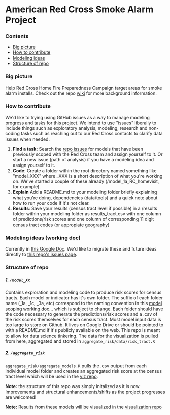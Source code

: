 # American Red Cross Smoke Alarm Project

### Contents

* [Big picture](#big-picture)
* [How to contribute](#how-to-contribute)
* [Modeling ideas](#modeling-ideas)
* [Structure of repo](#structure-of-repo)

### Big picture
Help Red Cross Home Fire Preparedness Campaign target areas for smoke alarm installs.  Check out the repo [wiki](https://github.com/brooksandrew/arc_smoke_alarm/wiki) for more background information.

### How to contribute

We'd like to trying using GitHub issues as a way to manage modeling progress and tasks for this project.  We intend to use "issues" liberally to include things such as exploratory analysis, modeling, research and non-coding tasks such as reaching out to our Red Cross contacts to clarify data issues when needed.

  1. **Find a task:** Search the [repo issues](https://github.com/home-fire-risk/smoke_alarm_models/issues) for models that have been previously scoped with the Red Cross team and assign yourself to it.  Or start a new issue (path of analysis) if you have a modeling idea and assign yourself to it.
  2. **Code**: Create a folder within the root directory named something like "model_XXX" where _XXX is a short description of what you're working on.  We've started a couple of these already (/model_1a_RC_homevisit, for example).
  3. **Explain** Add a README.md to your modeling folder briefly explaining what you're doing, dependencies (data/tools) and a quick note about how to run your code if it's not clear.
  4. **Results**: Save your results (census tract level if possible) in a /results folder within your modeling folder as results_tract.csv with one column of predictions/risk scores and one column of corresponding 11 digit census tract codes (or appropiate geography)

### Modeling ideas (working doc)
Currently in [this Google Doc](https://docs.google.com/document/d/1oJN-QwLVqFHOvrRNtW2KEAkNZ-PuFiqTwa8y3iXx1Sg).  We'd like to migrate these and future ideas directly to [this repo's issues page](https://github.com/home-fire-risk/smoke_alarm_models/issues).

### Structure of repo

##### 1. `/model_Xx` 
Contains exploration and modeling code to produce risk scores for census tracts.  Each model or indicator has it's own folder.  The suffix of each folder name (_1a, _1c, _3a, etc) correspond to the naming convention in this [model scoping working doc]... which is subject to change.   Each folder should have the code necessary to generate the predictions/risk scores and a .csv of the risk scores themselves for each census tract.  Most model input data is too large to store on Github.  It lives on Google Drive or should be pointed to with a README.md if it's publicly available on the web.  This repo is meant to allow for data science tinkering.  The data for the visualization is pulled from here, aggregated and stored in `aggregate_risk/data/risk_tract.R`

##### 2. `/aggregate_risk` 
`aggregate_risk/aggregate_models.R` pulls the .csv output from each individual model folder and creates an aggregated risk score at the census tract level which will be used in the [viz repo].

**Note:** the structure of this repo was simply initalized as it is now.  Improvements and structural enhancements/shifts as the project progresses are welcomed!

**Note:** Results from these models will be visualized in the [visualization repo](https://github.com/home-fire-risk/smoke_alarm_map)

[model scoping working doc]: https://docs.google.com/document/d/1oJN-QwLVqFHOvrRNtW2KEAkNZ-PuFiqTwa8y3iXx1Sg/edit
[viz repo]: https://github.com/home-fire-risk/smoke_alarm_map


